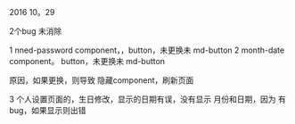 2016 10。29

2个bug 未消除

1 nned-password component，，button，未更换未 md-button
2 month-date component。     button，未更换未 md-button

原因，如果更换，则导致 隐藏component，刷新页面


3   个人设置页面的，生日修改，显示的日期有误，没有显示 月份和日期，因为 有bug，如果显示则出错
